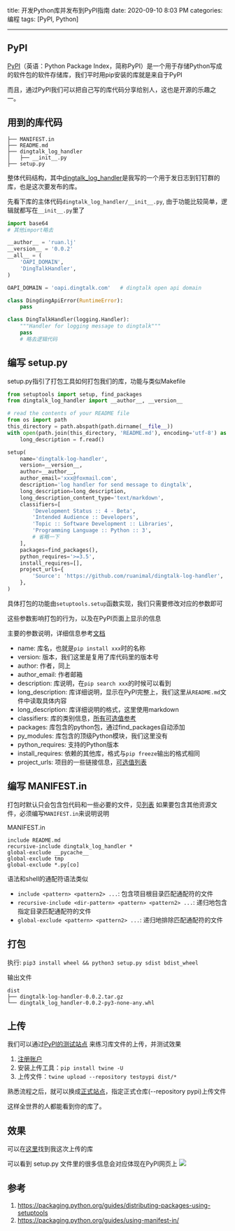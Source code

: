 title: 开发Python库并发布到PyPI指南
date: 2020-09-10 8:03 PM
categories: 编程
tags: [PyPI, Python]

---

## PyPI
[PyPI](https://pypi.org/)（英语：Python Package Index，简称PyPI）是一个用于存储Python写成的软件包的软件存储库，我们平时用pip安装的库就是来自于PyPI

而且，通过PyPI我们可以把自己写的库代码分享给别人，这也是开源的乐趣之一。
<!--more-->

## 用到的库代码

```
├── MANIFEST.in
├── README.md
├── dingtalk_log_handler
│   ├── __init__.py
├── setup.py
```
整体代码结构，其中[dingtalk_log_handler](https://github.com/ruanimal/dingtalk-log-handler)是我写的一个用于发日志到钉钉群的库，也是这次要发布的库。

先看下库的主体代码`dingtalk_log_handler/__init__.py`, 由于功能比较简单，逻辑就都写在`__init__.py`里了

```python
import base64
# 其他import略去

__author__ = 'ruan.lj'
__version__ = '0.0.2'
__all__ = (
    'OAPI_DOMAIN',
    'DingTalkHandler',
)

OAPI_DOMAIN = 'oapi.dingtalk.com'   # dingtalk open api domain

class DingdingApiError(RuntimeError):
    pass

class DingTalkHandler(logging.Handler):
    """Handler for logging message to dingtalk"""
    pass
    # 略去逻辑代码
```

## 编写 setup.py
setup.py指引了打包工具如何打包我们的库，功能与类似Makefile

```python
from setuptools import setup, find_packages
from dingtalk_log_handler import __author__, __version__

# read the contents of your README file
from os import path
this_directory = path.abspath(path.dirname(__file__))
with open(path.join(this_directory, 'README.md'), encoding='utf-8') as f:
    long_description = f.read()

setup(
    name='dingtalk-log-handler',
    version=__version__,
    author=__author__,
    author_email='xxx@foxmail.com',
    description='log handler for send message to dingtalk',
    long_description=long_description,
    long_description_content_type='text/markdown',
    classifiers=[
        'Development Status :: 4 - Beta',
        'Intended Audience :: Developers',
        'Topic :: Software Development :: Libraries',
        'Programming Language :: Python :: 3',
        # 省略一下
    ],
    packages=find_packages(),
    python_requires='>=3.5',
    install_requires=[],
    project_urls={
        'Source': 'https://github.com/ruanimal/dingtalk-log-handler',
    },
)
```

具体打包的功能由`setuptools.setup`函数实现，我们只需要修改对应的参数即可

这些参数影响打包的行为，以及在PyPI页面上显示的信息

主要的参数说明，详细信息参考[文档](https://packaging.python.org/guides/distributing-packages-using-setuptools)
- name: 库名，也就是`pip install xxx`时的名称
- version: 版本，我们这里是复用了库代码里的版本号
- author: 作者，同上
- author_email: 作者邮箱
- description: 库说明，在`pip search xxx`的时候可以看到
- long_description: 库详细说明，显示在PyPI完整上，我们这里从`README.md`文件中读取具体内容
- long_description: 库详细说明的格式，这里使用markdown
- classifiers: 库的类别信息，[所有可选值参考](https://pypi.org/classifiers/)
- packages: 库包含的python包，通过find_packages自动添加
- py_modules: 库包含的顶级Python模块，我们这里没有
- python_requires: 支持的Python版本
- install_requires: 依赖的其他库，格式与`pip freeze`输出的格式相同
- project_urls: 项目的一些链接信息，[可选值列表](https://packaging.python.org/guides/distributing-packages-using-setuptools/?#project-urls)

## 编写 MANIFEST.in
打包时默认只会包含包代码和一些必要的文件，见[列表](https://packaging.python.org/guides/using-manifest-in/#how-files-are-included-in-an-sdist)
如果要包含其他资源文件，必须编写`MANIFEST.in`来说明说明

MANIFEST.in
```
include README.md
recursive-include dingtalk_log_handler *
global-exclude __pycache__
global-exclude tmp
global-exclude *.py[co]
```

语法和shell的通配符语法类似
- `include <pattern> <pattern2> ...`: 包含项目根目录匹配通配符的文件
- `recursive-include <dir-pattern> <pattern> <pattern2> ...`: 递归地包含指定目录匹配通配符的文件
- `global-exclude <pattern> <pattern2> ...`: 递归地排除匹配通配符的文件


## 打包
执行: `pip3 install wheel && python3 setup.py sdist bdist_wheel`

输出文件
```
dist
├── dingtalk-log-handler-0.0.2.tar.gz
└── dingtalk_log_handler-0.0.2-py3-none-any.whl
```

## 上传
我们可以通过[PyPI的测试站点](https://test.pypi.org) 来练习库文件的上传，并测试效果

1. [注册账户](https://test.pypi.org/account/register/)
2. 安装上传工具：`pip install twine -U`
3. 上传文件：`twine upload --repository testpypi dist/*`

熟悉流程之后，就可以换成[正式站点](https://pypi.org)，指定正式仓库(--repository pypi)上传文件

这样全世界的人都能看到你的库了。

## 效果
可以在[这里](https://pypi.org/project/dingtalk-log-handler/)找到我这次上传的库

可以看到 setup.py 文件里的很多信息会对应体现在PyPI网页上
![](http://image.runjf.com/mweb/2020-09-11-15997969319299.jpg)

## 参考
1. https://packaging.python.org/guides/distributing-packages-using-setuptools
2. https://packaging.python.org/guides/using-manifest-in/
